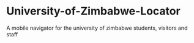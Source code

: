 # University-of-Zimbabwe-Locator
A mobile navigator for the university of zimbabwe students, visitors and staff 
